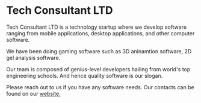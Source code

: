 <h1>Tech Consultant LTD</h1>
<p>Tech Consultant LTD is a technology startup where we develop software ranging from mobile applications, desktop applications, and other computer software.</p>
<p>We have been doing gaming software such as 3D aninamtion software, 2D gel analysis software.</p>
<p>Our team is composed of genius-level developers hailing from world's top engineering schools. And hence quality software is our slogan.</p>
<p>Please reach out to us if you have any software needs. Our contacts can be found on our <a href=""/>website.</a></p>
